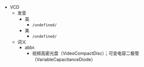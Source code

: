 - VCD
  - 发音
    - 英
      - `/undefined/`
    - 美
      - `/undefined/`
  - 词义
    - abbr.
      - 视频高密光盘（VideoCompactDisc）；可变电容二极管（VariableCapacitanceDiode）

